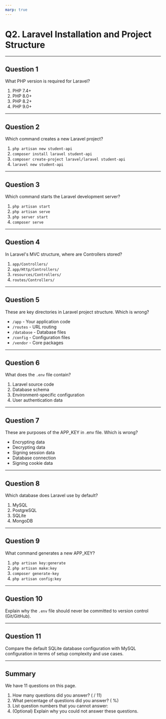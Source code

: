 ```yaml
---
marp: true
---
```


# Q2. Laravel Installation and Project Structure

---

## Question 1

What PHP version is required for Laravel?

1. PHP 7.4+
2. PHP 8.0+
3. PHP 8.2+
4. PHP 9.0+

---

## Question 2

Which command creates a new Laravel project?

1. `php artisan new student-api`
2. `composer install laravel student-api`
3. `composer create-project laravel/laravel student-api`
4. `laravel new student-api`

---

## Question 3

Which command starts the Laravel development server?

1. `php artisan start`
2. `php artisan serve`
3. `php server start`
4. `composer serve`

---

## Question 4

In Laravel's MVC structure, where are Controllers stored?

1. `app/Controllers/`
2. `app/Http/Controllers/`
3. `resources/Controllers/`
4. `routes/Controllers/`

---

## Question 5

These are key directories in Laravel project structure. Which is wrong?

- `/app` - Your application code
- `/routes` - URL routing
- `/database` - Database files
- `/config` - Configuration files
- `/vendor` - Core packages

---

## Question 6

What does the `.env` file contain?

1. Laravel source code
2. Database schema
3. Environment-specific configuration
4. User authentication data

---

## Question 7

These are purposes of the APP_KEY in .env file. Which is wrong?

- Encrypting data
- Decrypting data
- Signing session data
- Database connection
- Signing cookie data

---

## Question 8

Which database does Laravel use by default?

1. MySQL
2. PostgreSQL
3. SQLite
4. MongoDB

---

## Question 9

What command generates a new APP_KEY?

1. `php artisan key:generate`
2. `php artisan make:key`
3. `composer generate-key`
4. `php artisan config:key`

---

## Question 10

Explain why the `.env` file should never be committed to version control (Git/GitHub).

---

## Question 11

Compare the default SQLite database configuration with MySQL configuration in terms of setup complexity and use cases.

---

## Summary

We have 11 questions on this page.

1. How many questions did you answer? ( / 11)
2. What percentage of questions did you answer? (  %)
3. List question numbers that you cannot answer:
4. (Optional) Explain why you could not answer these questions.
